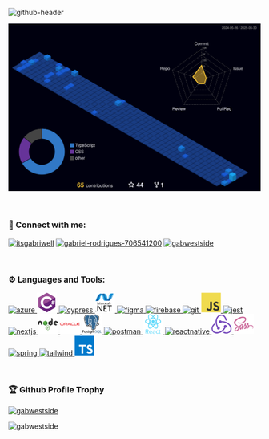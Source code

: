 ![github-header](https://user-images.githubusercontent.com/60760967/235370090-5f888ef8-85f3-471b-9869-fb0f90903980.png)

<!-- ![Status](./profile-3d-contrib/profile-night-rainbow.svg) -->
<!-- ![Status](./profile-3d-contrib/profile-night-green.svg) -->
<!-- ![Status](./profile-3d-contrib/profile-gitblock.svg) -->
![Status](./profile-3d-contrib/profile-night-view.svg)


<!-- <img align="right" alt="Coding" width="400" src="https://media2.giphy.com/media/v1.Y2lkPTc5MGI3NjExMDFjZWI5YzQ4OWUwMDAwYWNiMzg4OTFkN2NhNTU3NDkyMzk3ZWM3MSZlcD12MV9pbnRlcm5hbF9naWZzX2dpZklkJmN0PWc/qgQUggAC3Pfv687qPC/giphy.gif" />](url) -->

<!-- ![output-onlinegiftools](https://user-images.githubusercontent.com/60760967/235392568-92402560-4243-4e37-ac8c-2e4bcd14dd26.gif) -->

<!-- - 🔭 I’m currently working at [FitBank](https://fitbank.com.br/)

- 👯 I’m collaborating on [FitBank Design System](https://www.npmjs.com/package/design-system-fitbank-450)

- 🌱 I’m currently learning **React and Node**

- 📫 How to reach me **gabrielnfl13@gmail.com**

- ⚡ Fun fact **I love sports*** -->

<!-- - 🇧🇷 Just a dev from **Brazil** -->

<!-- <h3 align="center">📊 Stats:</h3> -->

<!--<p align="center" width="100%"><img src="https://github-readme-stats.vercel.app/api/top-langs?username=gabwestside&show_icons=true&theme=dracula&locale=en&layout=compact" alt="gabwestside" /></p>

<p align="center">&nbsp;<img src="https://github-readme-stats.vercel.app/api?username=gabwestside&show_icons=true&theme=dracula&locale=en" alt="gabwestside" /></p>

<p align="center"><img src="https://github-readme-streak-stats.herokuapp.com/?user=gabwestside&theme=dracula&" alt="gabwestside" /></p> -->


<br />

### 📩 Connect with me:
<p align="left">
<a href="https://twitter.com/itsgabriwell" target="blank"><img align="center" src="https://raw.githubusercontent.com/rahuldkjain/github-profile-readme-generator/master/src/images/icons/Social/twitter.svg" alt="itsgabriwell" height="30" width="40" /></a>
<a href="https://linkedin.com/in/gabriel-rodrigues-706541200" target="blank"><img align="center" src="https://raw.githubusercontent.com/rahuldkjain/github-profile-readme-generator/master/src/images/icons/Social/linked-in-alt.svg" alt="gabriel-rodrigues-706541200" height="30" width="40" /></a>
<a href="https://instagram.com/gabwestside" target="blank"><img align="center" src="https://raw.githubusercontent.com/rahuldkjain/github-profile-readme-generator/master/src/images/icons/Social/instagram.svg" alt="gabwestside" height="30" width="40" /></a>
</p>

<br />

### ⚙ Languages and Tools:
<p align="left"> <a href="https://azure.microsoft.com/en-in/" target="_blank" rel="noreferrer"> <img src="https://www.vectorlogo.zone/logos/microsoft_azure/microsoft_azure-icon.svg" alt="azure" width="40" height="40"/> </a> <a href="https://www.w3schools.com/cs/" target="_blank" rel="noreferrer"> <img src="https://raw.githubusercontent.com/devicons/devicon/master/icons/csharp/csharp-original.svg" alt="csharp" width="40" height="40"/> </a> <a href="https://www.cypress.io" target="_blank" rel="noreferrer"> <img src="https://raw.githubusercontent.com/simple-icons/simple-icons/6e46ec1fc23b60c8fd0d2f2ff46db82e16dbd75f/icons/cypress.svg" alt="cypress" width="40" height="40"/> </a> <a href="https://dotnet.microsoft.com/" target="_blank" rel="noreferrer"> <img src="https://raw.githubusercontent.com/devicons/devicon/master/icons/dot-net/dot-net-original-wordmark.svg" alt="dotnet" width="40" height="40"/> </a> <a href="https://www.figma.com/" target="_blank" rel="noreferrer"> <img src="https://www.vectorlogo.zone/logos/figma/figma-icon.svg" alt="figma" width="40" height="40"/> </a> <a href="https://firebase.google.com/" target="_blank" rel="noreferrer"> <img src="https://www.vectorlogo.zone/logos/firebase/firebase-icon.svg" alt="firebase" width="40" height="40"/> </a> <a href="https://git-scm.com/" target="_blank" rel="noreferrer"> <img src="https://www.vectorlogo.zone/logos/git-scm/git-scm-icon.svg" alt="git" width="40" height="40"/> </a> <a href="https://developer.mozilla.org/en-US/docs/Web/JavaScript" target="_blank" rel="noreferrer"> <img src="https://raw.githubusercontent.com/devicons/devicon/master/icons/javascript/javascript-original.svg" alt="javascript" width="40" height="40"/> </a> <a href="https://jestjs.io" target="_blank" rel="noreferrer"> <img src="https://www.vectorlogo.zone/logos/jestjsio/jestjsio-icon.svg" alt="jest" width="40" height="40"/> </a> <a href="https://nextjs.org/" target="_blank" rel="noreferrer"> <img src="https://cdn.worldvectorlogo.com/logos/nextjs-2.svg" alt="nextjs" width="40" height="40"/> </a> <a href="https://nodejs.org" target="_blank" rel="noreferrer"> <img src="https://raw.githubusercontent.com/devicons/devicon/master/icons/nodejs/nodejs-original-wordmark.svg" alt="nodejs" width="40" height="40"/> </a> <a href="https://www.oracle.com/" target="_blank" rel="noreferrer"> <img src="https://raw.githubusercontent.com/devicons/devicon/master/icons/oracle/oracle-original.svg" alt="oracle" width="40" height="40"/> </a> <a href="https://www.postgresql.org" target="_blank" rel="noreferrer"> <img src="https://raw.githubusercontent.com/devicons/devicon/master/icons/postgresql/postgresql-original-wordmark.svg" alt="postgresql" width="40" height="40"/> </a> <a href="https://postman.com" target="_blank" rel="noreferrer"> <img src="https://www.vectorlogo.zone/logos/getpostman/getpostman-icon.svg" alt="postman" width="40" height="40"/> </a> <a href="https://reactjs.org/" target="_blank" rel="noreferrer"> <img src="https://raw.githubusercontent.com/devicons/devicon/master/icons/react/react-original-wordmark.svg" alt="react" width="40" height="40"/> </a> <a href="https://reactnative.dev/" target="_blank" rel="noreferrer"> <img src="https://reactnative.dev/img/header_logo.svg" alt="reactnative" width="40" height="40"/> </a> <a href="https://redux.js.org" target="_blank" rel="noreferrer"> <img src="https://raw.githubusercontent.com/devicons/devicon/master/icons/redux/redux-original.svg" alt="redux" width="40" height="40"/> </a> <a href="https://sass-lang.com" target="_blank" rel="noreferrer"> <img src="https://raw.githubusercontent.com/devicons/devicon/master/icons/sass/sass-original.svg" alt="sass" width="40" height="40"/> </a> <a href="https://spring.io/" target="_blank" rel="noreferrer"> <img src="https://www.vectorlogo.zone/logos/springio/springio-icon.svg" alt="spring" width="40" height="40"/> </a> <a href="https://tailwindcss.com/" target="_blank" rel="noreferrer"> <img src="https://www.vectorlogo.zone/logos/tailwindcss/tailwindcss-icon.svg" alt="tailwind" width="40" height="40"/> </a> <a href="https://www.typescriptlang.org/" target="_blank" rel="noreferrer"> <img src="https://raw.githubusercontent.com/devicons/devicon/master/icons/typescript/typescript-original.svg" alt="typescript" width="40" height="40"/> </a> </p>

<br />

### 🏆 Github Profile Trophy
<p align="left" > <a href="https://github.com/ryo-ma/github-profile-trophy"><img src="https://github-profile-trophy.vercel.app/?username=gabwestside&rank=-C,-B,-Unknown&theme=dracula&no-frame=true&no-bg=true&column=-1&margin-w=15&margin-h=15" alt="gabwestside" /></a> </p>

<!-- <p align="left"> <a href="https://twitter.com/itsgabriwell" target="blank"><img src="https://img.shields.io/twitter/follow/itsgabriwell?logo=twitter&style=for-the-badge" alt="itsgabriwell" /></a> </p> -->

<p align="left"> <img src="https://komarev.com/ghpvc/?username=gabwestside&label=Profile%20views&color=0e75b6&style=flat" alt="gabwestside" /> </p>

